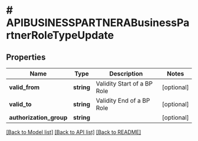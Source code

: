 # # APIBUSINESSPARTNERABusinessPartnerRoleTypeUpdate

## Properties

Name | Type | Description | Notes
------------ | ------------- | ------------- | -------------
**valid_from** | **string** | Validity Start of a BP Role | [optional]
**valid_to** | **string** | Validity End of a BP Role | [optional]
**authorization_group** | **string** |  | [optional]

[[Back to Model list]](../../README.md#models) [[Back to API list]](../../README.md#endpoints) [[Back to README]](../../README.md)
